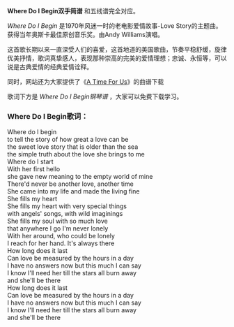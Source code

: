 

**Where Do I Begin双手简谱** 和五线谱完全对应。

_Where Do I Begin_ 是1970年风迷一时的老电影爱情故事-Love Story的主题曲。获得当年奥斯卡最佳原创音乐奖。由Andy
Williams演唱。

这首歌长期以来一直深受人们的喜爱，这首地道的美国歌曲，节奏平稳舒缓，旋律优美抒情，歌词真挚感人，表现那种崇高的完美的爱情理想；忠诚、永恒等，可以说是古典爱情的经典爱情诠释。

同时，网站还为大家提供了《[A Time For Us](Music-4093-A-Time-For-Us-罗密欧与茱丽叶插曲.html "A Time
For Us")》的曲谱下载

歌词下方是 _Where Do I Begin钢琴谱_ ，大家可以免费下载学习。

### Where Do I Begin歌词：

Where do I begin  
to tell the story of how great a love can be  
the sweet love story that is older than the sea  
the simple truth about the love she brings to me  
Where do I start  
With her first hello  
she gave new meaning to the empty world of mine  
There'd never be another love, another time  
She came into my life and made the living fine  
She fills my heart  
She fills my heart with very special things  
with angels' songs, with wild imaginings  
She fills my soul with so much love  
that anywhere I go I'm never lonely  
With her around, who could be lonely  
I reach for her hand. It's always there  
How long does it last  
Can love be measured by the hours in a day  
I have no answers now but this much I can say  
I know I'll need her till the stars all burn away  
and she'll be there  
How long does it last  
Can love be measured by the hours in a day  
I have no answers now but this much I can say  
I know I'll need her till the stars all burn away  
and she'll be there

